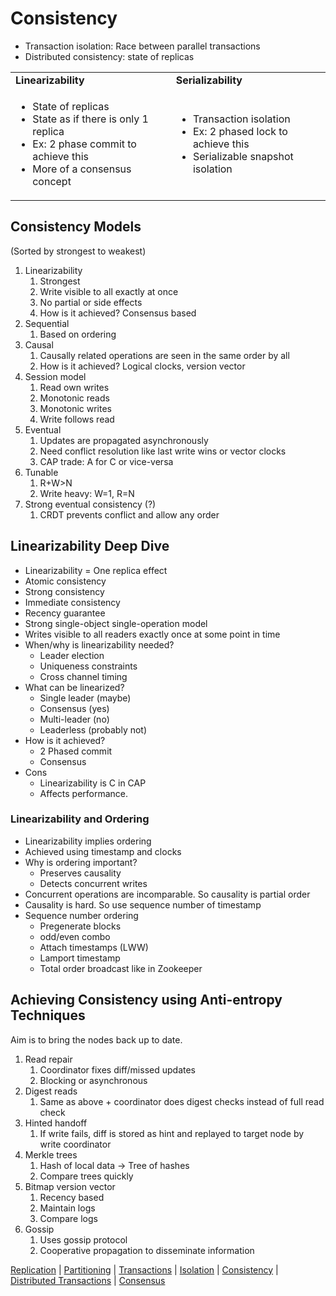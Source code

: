 
# Consistency



* Transaction isolation: Race between parallel transactions
* Distributed consistency: state of replicas

<table>
  <tr>
   <td>
<strong>Linearizability</strong>
   </td>
   <td><strong>Serializability</strong>
   </td>
  </tr>
  <tr>
   <td>
<ul>

<li>State of replicas
<li>State as if there is only 1 replica
<li>Ex: 2 phase commit to achieve this
<li>More of a consensus concept
</li>
</ul>
   </td>
   <td>
<ul>

<li>Transaction isolation
<li>Ex: 2 phased lock to achieve this
<li>Serializable snapshot isolation
</li>
</ul>
   </td>
  </tr>
</table>



## Consistency Models

(Sorted by strongest to weakest)


1. Linearizability
    1. Strongest
    2. Write visible to all exactly at once
    3. No partial or side effects
    4. How is it achieved? Consensus based
2. Sequential
    1. Based on ordering
3. Causal
    1. Causally related operations are seen in the same order by all
    2. How is it achieved? Logical clocks, version vector
4. Session model
    1. Read own writes
    2. Monotonic reads
    3. Monotonic writes
    4. Write follows read
5. Eventual
    1. Updates are propagated asynchronously
    2. Need conflict resolution like last write wins or vector clocks
    3. CAP trade: A for C or vice-versa
6. Tunable
    1. R+W>N
    2. Write heavy: W=1, R=N
7. Strong eventual consistency (?)
    1. CRDT prevents conflict and allow any order


## Linearizability Deep Dive


* Linearizability = One replica effect
* Atomic consistency
* Strong consistency
* Immediate consistency
* Recency guarantee
* Strong single-object single-operation model
* Writes visible to all readers exactly once at some point in time
* When/why is linearizability needed?
    * Leader election
    * Uniqueness constraints
    * Cross channel timing
* What can be linearized?
    * Single leader (maybe)
    * Consensus (yes)
    * Multi-leader (no)
    * Leaderless (probably not)
* How is it achieved?
    * 2 Phased commit
    * Consensus
* Cons
    * Linearizability is C in CAP
    * Affects performance.


### Linearizability and Ordering



* Linearizability implies ordering
* Achieved using timestamp and clocks
* Why is ordering important?
    * Preserves causality
    * Detects concurrent writes
* Concurrent operations are incomparable. So causality is partial order
* Causality is hard. So use sequence number of timestamp
* Sequence number ordering
    * Pregenerate blocks
    * odd/even combo
    * Attach timestamps (LWW)
    * Lamport timestamp
    * Total order broadcast like in Zookeeper


## Achieving Consistency using Anti-entropy Techniques

Aim is to bring the nodes back up to date.



1. Read repair
    1. Coordinator fixes diff/missed updates
    2. Blocking or asynchronous
2. Digest reads
    1. Same as above + coordinator does digest checks instead of full read check
3. Hinted handoff
    1. If write fails, diff is stored as hint and replayed to target node by write coordinator
4. Merkle trees
    1. Hash of local data -> Tree of hashes
    2. Compare trees quickly
5. Bitmap version vector
    1. Recency based
    2. Maintain logs
    3. Compare logs
6. Gossip 
    1. Uses gossip protocol
    2. Cooperative propagation to disseminate information




[Replication](replication.md) | [Partitioning](partitioning.md) | [Transactions](transaction.md) | [Isolation](isolation.md) | [Consistency](consistency.md) | [Distributed Transactions](distributed_transactions.md) | [Consensus](consensus.md)